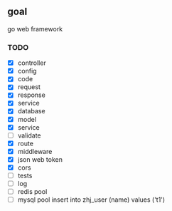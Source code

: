 ## goal
go web framework

### TODO
- [x] controller 
- [x] config 
- [x] code
- [x] request 
- [x] response 
- [x] service
- [x] database
- [x] model
- [x] service
- [ ] validate
- [x] route
- [x] middleware
- [x] json web token
- [x] cors
- [ ] tests
- [ ] log
- [ ] redis pool
- [ ] mysql pool
insert into zhj_user (name) values ('t1')